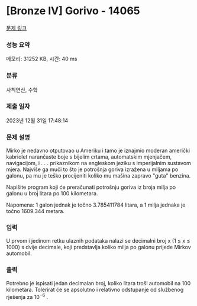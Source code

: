 # [Bronze IV] Gorivo - 14065 

[문제 링크](https://www.acmicpc.net/problem/14065) 

### 성능 요약

메모리: 31252 KB, 시간: 40 ms

### 분류

사칙연산, 수학

### 제출 일자

2023년 12월 31일 17:48:14

### 문제 설명

<p>Mirko je nedavno otputovao u Ameriku i tamo je iznajmio moderan američki kabriolet narančaste boje s bijelim crtama, automatskim mjenjačem, navigacijom, i . . . prikaznikom na engleskom jeziku s imperijalnim sustavom mjera. Najviše ga muči to što je potrošnja goriva izražena u miljama po galonu, pa mu je teško procijeniti koliko mu mašina zapravo "guta" benzina.</p>

<p>Napišite program koji će preračunati potrošnju goriva iz broja milja po galonu u broj litara po 100 kilometara.</p>

<p>Napomena: 1 galon jednak je točno 3.785411784 litara, a 1 milja jednaka je točno 1609.344 metara.</p>

### 입력 

 <p>U prvom i jedinom retku ulaznih podataka nalazi se decimalni broj x (1 ≤ x ≤ 1000) s dvije decimale, koji predstavlja koliko milja po galonu prijede Mirkov automobil. </p>

### 출력 

 <p>Potrebno je ispisati jedan decimalan broj, koliko litara troši automobil na 100 kilometara. Tolerirat će se apsolutno i relativno odstupanje od službenog rješenja za 10<sup>−6</sup> .</p>


